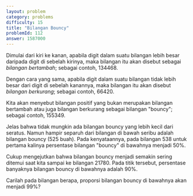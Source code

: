 ```yaml
---
layout: problem
category: problems
difficulty: 15
title: "Bilangan Bouncy"
problemId: 112
answer: 1587000
---
```

Dimulai dari kiri ke kanan, apabila digit dalam suatu bilangan lebih besar daripada digit di sebelah kirinya, maka bilangan itu akan disebut sebagai *bilangan bertambah*; sebagai contoh, 134468.

Dengan cara yang sama, apabila digit dalam suatu bilangan tidak lebih besar dari digit di sebelah kanannya, maka bilangan itu akan disebut *bilangan berkurang*; sebagai contoh, 66420.

Kita akan menyebut bilangan positif yang bukan merupakan bilangan bertambah atau juga bilangan berkurang sebagai bilangan "bouncy"; sebagai contoh, 155349.

Jelas bahwa tidak mungkin ada bilangan bouncy yang lebih kecil dari seratus. Namun hampir separuh dari bilangan di bawah seribu adalah bilangan bouncy (525 buah). Pada kenyataannya, pada bilangan 538 untuk pertama kalinya persentase bilangan "bouncy" di bawahnya menjadi 50%.

Cukup mengejutkan bahwa bilangan bouncy menjadi semakin sering ditemui saat kita sampai ke bilangan 21780. Pada titik tersebut, persentase banyaknya bilangan bouncy di bawahnya  adalah 90%.

Carilah pada bilangan berapa, proporsi bilangan bouncy di bawahnya akan menjadi 99%?
